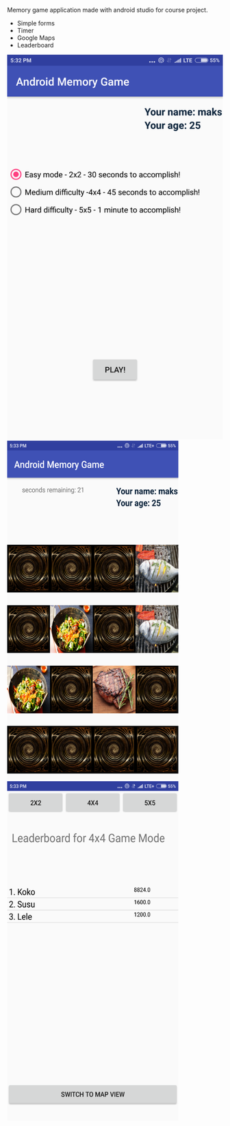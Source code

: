 
Memory game application made with android studio for course project.

- Simple forms
- Timer
- Google Maps
- Leaderboard

<img src="screenshots/1.png" height = 50%/>
<img src="screenshots/2.png" width="400" height="790"/>
<img src="screenshots/3.png" width="400" height="790"/>
